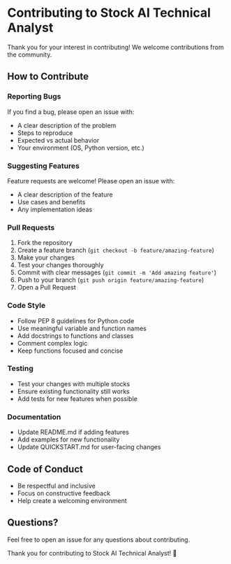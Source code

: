 # Contributing to Stock AI Technical Analyst

Thank you for your interest in contributing! We welcome contributions from the community.

## How to Contribute

### Reporting Bugs

If you find a bug, please open an issue with:
- A clear description of the problem
- Steps to reproduce
- Expected vs actual behavior
- Your environment (OS, Python version, etc.)

### Suggesting Features

Feature requests are welcome! Please open an issue with:
- A clear description of the feature
- Use cases and benefits
- Any implementation ideas

### Pull Requests

1. Fork the repository
2. Create a feature branch (`git checkout -b feature/amazing-feature`)
3. Make your changes
4. Test your changes thoroughly
5. Commit with clear messages (`git commit -m 'Add amazing feature'`)
6. Push to your branch (`git push origin feature/amazing-feature`)
7. Open a Pull Request

### Code Style

- Follow PEP 8 guidelines for Python code
- Use meaningful variable and function names
- Add docstrings to functions and classes
- Comment complex logic
- Keep functions focused and concise

### Testing

- Test your changes with multiple stocks
- Ensure existing functionality still works
- Add tests for new features when possible

### Documentation

- Update README.md if adding features
- Add examples for new functionality
- Update QUICKSTART.md for user-facing changes

## Code of Conduct

- Be respectful and inclusive
- Focus on constructive feedback
- Help create a welcoming environment

## Questions?

Feel free to open an issue for any questions about contributing.

Thank you for contributing to Stock AI Technical Analyst! 🚀
